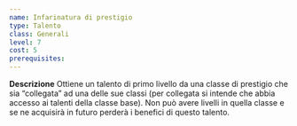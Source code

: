 ```yaml
---
name: Infarinatura di prestigio
type: Talento
class: Generali
level: 7
cost: 5
prerequisites: 
---
```


**Descrizione**
Ottiene un talento di primo livello da una classe di prestigio che sia
“collegata” ad una delle sue classi (per collegata si intende che abbia
accesso ai talenti della classe base). Non può avere livelli in quella classe e
se ne acquisirà in futuro perderà i benefici di questo talento.